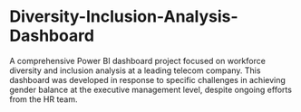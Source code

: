 # Diversity-Inclusion-Analysis-Dashboard
A comprehensive Power BI dashboard project focused on workforce diversity and inclusion analysis at a leading telecom company. This dashboard was developed in response to specific challenges in achieving gender balance at the executive management level, despite ongoing efforts from the HR team.
